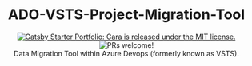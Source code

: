 <h1 align= "center">
ADO-VSTS-Project-Migration-Tool
</h1>
<p align="center">
  <a href="https://github.com/LekoArts/gatsby-starter-portfolio-cara/blob/master/LICENSE">
    <img src="https://img.shields.io/badge/license-MIT-blue.svg" alt="Gatsby Starter Portfolio: Cara is released under the MIT license." />
  </a>
<img src="https://img.shields.io/badge/PRs-welcome-brightgreen.svg" alt="PRs welcome!" /></br>
Data Migration Tool within Azure Devops (formerly known as VSTS).
